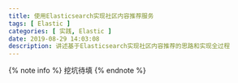 ```yaml
---
title: 使用Elasticsearch实现社区内容推荐服务
tags: [ Elastic ]
categories: [ 实践, Elastic ]
date: 2019-08-29 14:03:08
description: 讲述基于Elasticsearch实现社区内容推荐的思路和实现全过程
---
```


{% note info %}
挖坑待填
{% endnote %}
